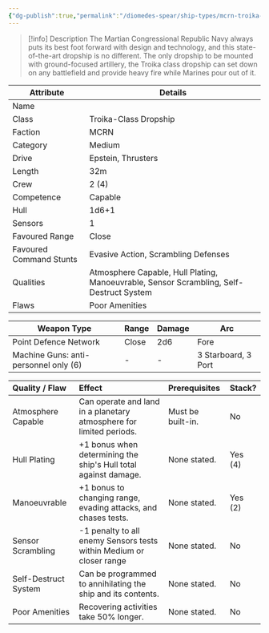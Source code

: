 ```yaml
---
{"dg-publish":true,"permalink":"/diomedes-spear/ship-types/mcrn-troika-class-dropship/"}
---
```


> [!info] Description
> The Martian Congressional Republic Navy always puts its best foot forward with design and technology, and this state-of-the-art dropship is no different. The only dropship to be mounted with ground-focused artillery, the Troika class dropship can set down on any battlefield and provide heavy fire while Marines pour out of it.

| Attribute               | Details                                                                                 |
| ----------------------- | --------------------------------------------------------------------------------------- |
| Name                    |                                                                                         |
| Class                   | Troika-Class Dropship                                                                   |
| Faction                 | MCRN                                                                                    |
| Category                | Medium                                                                                  |
| Drive                   | Epstein, Thrusters                                                                      |
| Length                  | 32m                                                                                     |
| Crew                    | 2 (4)                                                                                   |
| Competence              | Capable                                                                                 |
| Hull                    | 1d6+1                                                                                   |
| Sensors                 | 1                                                                                       |
| Favoured Range          | Close                                                                                   |
| Favoured Command Stunts | Evasive Action, Scrambling Defenses                                                     |
| Qualities               | Atmosphere Capable, Hull Plating, Manoeuvrable, Sensor Scrambling, Self-Destruct System |
| Flaws                   | Poor Amenities                                                                          |

| Weapon Type                           | Range | Damage | Arc                 |
| ------------------------------------- | ----- | ------ | ------------------- |
| Point Defence Network                 | Close | 2d6    | Fore                |
| Machine Guns: anti-personnel only (6) | -     | -      | 3 Starboard, 3 Port |

| Quality / Flaw       | Effect                                                              | Prerequisites     | Stack?  |
| :------------------- | :------------------------------------------------------------------ | :---------------- | :------ |
| Atmosphere Capable   | Can operate and land in a planetary atmosphere for limited periods. | Must be built-in. | No      |
| Hull Plating         | +1 bonus when determining the ship's Hull total against damage.     | None stated.      | Yes (4) |
| Manoeuvrable         | +1 bonus to changing range, evading attacks, and chases tests.      | None stated.      | Yes (2) |
| Sensor Scrambling    | -1 penalty to all enemy Sensors tests within Medium or closer range | None stated.      | No      |
| Self-Destruct System | Can be programmed to annihilating the ship and its contents.        | None stated.      | No      |
| Poor Amenities       | Recovering activities take 50% longer.                              | None stated.      | No      |
